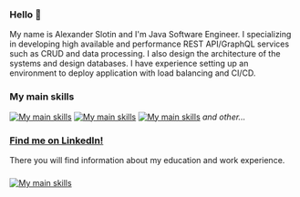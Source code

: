 ### Hello 👋
My name is Alexander Slotin and I'm Java Software Engineer. I specializing in developing high available and performance REST API/GraphQL services such as CRUD and data processing. I also design the architecture of the systems and design databases. I have experience setting up an environment to deploy application with load balancing and CI/CD.

### My main skills
[![My main skills](https://skillicons.dev/icons?i=java,spring,hibernate,maven,gradle)](#)
[![My main skills](https://skillicons.dev/icons?i=postgres,mysql,mongodb,redis)](#)
[![My main skills](https://skillicons.dev/icons?i=git,docker,kafka,jenkins)](#)   *and other...*
### [Find me on LinkedIn!](https://www.linkedin.com/in/alexsnitol)
There you will find information about my education and work experience.
###
[![My main skills](https://skillicons.dev/icons?i=linkedin)](https://www.linkedin.com/in/alexsnitol)
